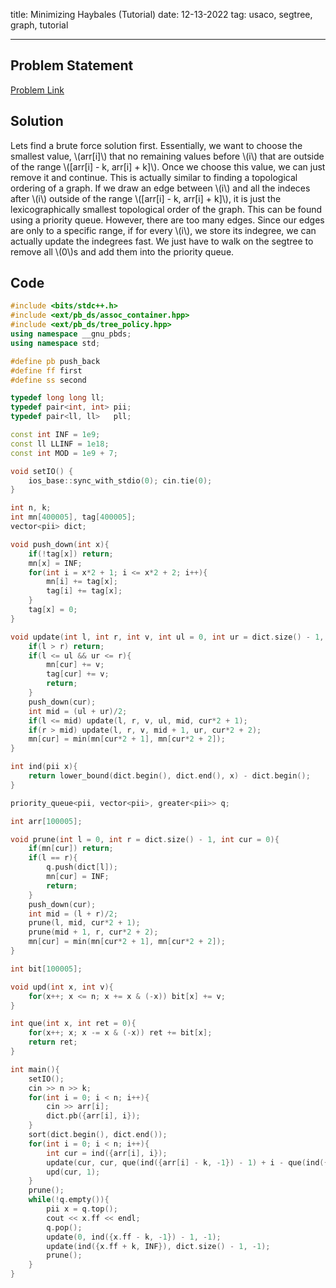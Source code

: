 title: Minimizing Haybales (Tutorial)
date: 12-13-2022
tag: usaco, segtree, graph, tutorial

---

## Problem Statement

[Problem Link](http://usaco.org/index.php?page=viewproblem2&cpid=1188)

## Solution

Lets find a brute force solution first. Essentially, we want to choose the smallest value, \\(arr[i]\\) that no remaining values before \\(i\\) that are outside of the range \\([arr[i] - k, arr[i] + k]\\). Once we choose this value, we can just remove it and continue. This is actually similar to finding a topological ordering of a graph. If we draw an edge between \\(i\\) and all the indeces after \\(i\\) outside of the range \\([arr[i] - k, arr[i] + k]\\), it is just the lexicographically smallest topological order of the graph. This can be found using a priority queue. However, there are too many edges. Since our edges are only to a specific range, if for every \\(i\\), we store its indegree, we can actually update the indegrees fast. We just have to walk on the segtree to remove all \\(0\\)s and add them into the priority queue.

## Code

```c++
#include <bits/stdc++.h>
#include <ext/pb_ds/assoc_container.hpp>
#include <ext/pb_ds/tree_policy.hpp>
using namespace __gnu_pbds;
using namespace std;

#define pb push_back
#define ff first
#define ss second

typedef long long ll;
typedef pair<int, int> pii;
typedef pair<ll, ll>   pll;

const int INF = 1e9;
const ll LLINF = 1e18;
const int MOD = 1e9 + 7;

void setIO() {
    ios_base::sync_with_stdio(0); cin.tie(0);
}

int n, k;
int mn[400005], tag[400005];
vector<pii> dict;

void push_down(int x){
    if(!tag[x]) return;
    mn[x] = INF;
    for(int i = x*2 + 1; i <= x*2 + 2; i++){
        mn[i] += tag[x];
        tag[i] += tag[x];
    }
    tag[x] = 0;
}

void update(int l, int r, int v, int ul = 0, int ur = dict.size() - 1, int cur = 0){
    if(l > r) return;
    if(l <= ul && ur <= r){
        mn[cur] += v;
        tag[cur] += v;
        return;
    }
    push_down(cur);
    int mid = (ul + ur)/2;
    if(l <= mid) update(l, r, v, ul, mid, cur*2 + 1);
    if(r > mid) update(l, r, v, mid + 1, ur, cur*2 + 2);
    mn[cur] = min(mn[cur*2 + 1], mn[cur*2 + 2]);
}

int ind(pii x){
    return lower_bound(dict.begin(), dict.end(), x) - dict.begin();
}

priority_queue<pii, vector<pii>, greater<pii>> q;

int arr[100005];

void prune(int l = 0, int r = dict.size() - 1, int cur = 0){
    if(mn[cur]) return;
    if(l == r){
        q.push(dict[l]);
        mn[cur] = INF;
        return;
    }
    push_down(cur);
    int mid = (l + r)/2;
    prune(l, mid, cur*2 + 1);
    prune(mid + 1, r, cur*2 + 2);
    mn[cur] = min(mn[cur*2 + 1], mn[cur*2 + 2]);
}

int bit[100005];

void upd(int x, int v){
    for(x++; x <= n; x += x & (-x)) bit[x] += v;
}

int que(int x, int ret = 0){
    for(x++; x; x -= x & (-x)) ret += bit[x];
    return ret;
}

int main(){
    setIO();
    cin >> n >> k;
    for(int i = 0; i < n; i++){
        cin >> arr[i];
        dict.pb({arr[i], i});
    }
    sort(dict.begin(), dict.end());
    for(int i = 0; i < n; i++){
        int cur = ind({arr[i], i});
        update(cur, cur, que(ind({arr[i] - k, -1}) - 1) + i - que(ind({arr[i] + k, INF}) - 1));
        upd(cur, 1);
    }
    prune();
    while(!q.empty()){
        pii x = q.top();
        cout << x.ff << endl;
        q.pop();
        update(0, ind({x.ff - k, -1}) - 1, -1);
        update(ind({x.ff + k, INF}), dict.size() - 1, -1);
        prune();
    } 
}
```